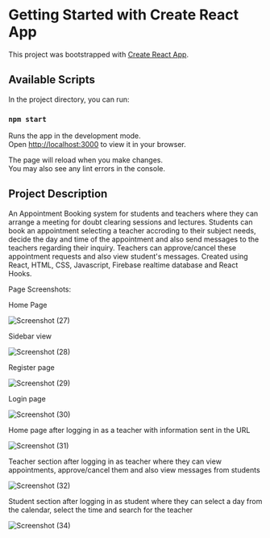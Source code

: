 # Getting Started with Create React App

This project was bootstrapped with [Create React App](https://github.com/facebook/create-react-app).

## Available Scripts

In the project directory, you can run:

### `npm start`

Runs the app in the development mode.\
Open [http://localhost:3000](http://localhost:3000) to view it in your browser.

The page will reload when you make changes.\
You may also see any lint errors in the console.

## Project Description

An Appointment Booking system for students and teachers where they can arrange a meeting for doubt clearing sessions and lectures.
Students can book an appointment selecting a teacher accroding to their subject needs, decide the day and time of the appointment and also send messages to the teachers regarding their inquiry.
Teachers can approve/cancel these appointment requests and also view student's messages.
Created using React, HTML, CSS, Javascript, Firebase realtime database and React Hooks.

Page Screenshots:

Home Page

![Screenshot (27)](https://github.com/SaurabhP91/StudentTeacherBookingApp/assets/89243008/0efb5604-5fb7-486c-831c-b38d0f9d93c4)

Sidebar view

![Screenshot (28)](https://github.com/SaurabhP91/StudentTeacherBookingApp/assets/89243008/1bfae444-16e5-4b13-93a9-1579a069831b)

Register page

![Screenshot (29)](https://github.com/SaurabhP91/StudentTeacherBookingApp/assets/89243008/8392298e-f398-463c-9a69-886dd280cfd5)

Login page

![Screenshot (30)](https://github.com/SaurabhP91/StudentTeacherBookingApp/assets/89243008/e603e5d5-b658-4a9b-aeee-ff8eae03ba1e)

Home page after logging in as a teacher with information sent in the URL

![Screenshot (31)](https://github.com/SaurabhP91/StudentTeacherBookingApp/assets/89243008/e316434c-2209-4c58-97e7-bf16763e5445)

Teacher section after logging in as teacher where they can view appointments, approve/cancel them and also view messages from students

![Screenshot (32)](https://github.com/SaurabhP91/StudentTeacherBookingApp/assets/89243008/deb462e6-43c9-4149-81ca-8804964a7482)

Student section after logging in as student where they can select a day from the calendar, select the time and search for the teacher

![Screenshot (34)](https://github.com/SaurabhP91/StudentTeacherBookingApp/assets/89243008/67b139b0-e25a-4ab9-897f-09dc4703be1b)
